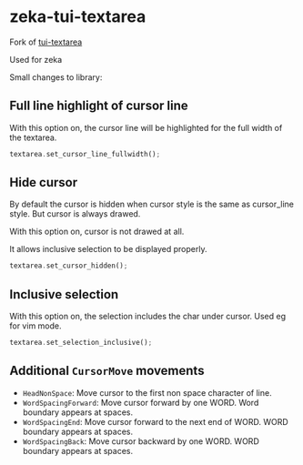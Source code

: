 zeka-tui-textarea
============

Fork of [tui-textarea](https://github.com/rhysd/tui-textarea)

Used for zeka

Small changes to library:

## Full line highlight of cursor line

With this option on, the cursor line will be highlighted for the full width of the textarea.

```rust
textarea.set_cursor_line_fullwidth();
```

## Hide cursor

By default the cursor is hidden when cursor style is the same as cursor_line style. But cursor is always drawed.

With this option on, cursor is not drawed at all.

It allows inclusive selection to be displayed properly.

```rust
textarea.set_cursor_hidden();
```

## Inclusive selection

With this option on, the selection includes the char under cursor. Used eg for vim mode.

```rust
textarea.set_selection_inclusive();
```

## Additional `CursorMove` movements

- `HeadNonSpace`: Move cursor to the first non space character of line.
- `WordSpacingForward`: Move cursor forward by one WORD. Word boundary appears at spaces.
- `WordSpacingEnd`: Move cursor forward to the next end of WORD. WORD boundary appears at spaces.
- `WordSpacingBack`: Move cursor backward by one WORD. WORD boundary appears at spaces.
